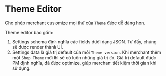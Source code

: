 # Theme Editor
Cho phép merchant customize mọi thứ của `Theme` được dễ dàng hơn.

Theme editor bao gồm:
1. Settings schema định nghĩa các fields dưới dạng JSON. Từ đấy, chúng sẽ được
render thành UI.
2. Settings data là giá trị default của mỗi `Theme version`. Khi merchant thêm một `Shop Theme`
mới thì sẽ có luôn những giá trị đó. Giá trị default được PM định nghĩa, đã được optimize, giúp merchant
tiết kiệm thời gian khi sử dụng.

